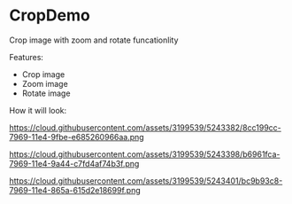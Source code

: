 CropDemo
========

Crop image with zoom and rotate funcationlity

Features:
- Crop image
- Zoom image
- Rotate image



How it will look:

https://cloud.githubusercontent.com/assets/3199539/5243382/8cc199cc-7969-11e4-9fbe-e685260966aa.png


https://cloud.githubusercontent.com/assets/3199539/5243398/b6961fca-7969-11e4-9a44-c7fd4af74b3f.png


https://cloud.githubusercontent.com/assets/3199539/5243401/bc9b93c8-7969-11e4-865a-615d2e18699f.png
